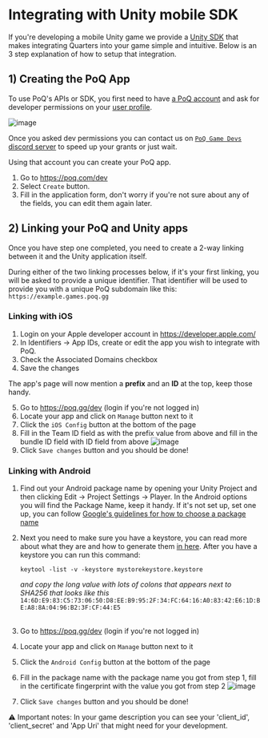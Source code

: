 # Integrating with Unity mobile SDK

If you're developing a mobile Unity game we provide a [Unity
SDK](https://github.com/weiks/quarters-unity-sdk) that makes integrating
Quarters into your game simple and intuitive. Below is an 3 step explanation of
how to setup that integration.

## 1) Creating the PoQ App
To use PoQ's APIs or SDK, you first need to have [a PoQ
account](https://www.poq.gg/login) and ask for developer permissions on your
[user profile](https://www.poq.gg/profile).

![image](https://user-images.githubusercontent.com/3865131/225700156-7ecdec01-73ba-44b0-b39e-4bc46c34269d.png)

Once you asked dev permissions you can contact us on [`PoQ Game Devs` discord
server](https://discord.gg/yQxYgRx3n8) to speed up your grants or just wait.

Using that account you can create your PoQ app.

  1. Go to https://poq.com/dev
  2. Select `Create` button.
  3. Fill in the application form, don't worry if you're not sure about any of
     the fields, you can edit them again later.

## 2) Linking your PoQ and Unity apps
Once you have step one completed, you need to create a 2-way linking between it
and the Unity application itself.

During either of the two linking processes below, if it's your first linking,
you will be asked to provide a unique identifier. That identifier will be used
to provide you with a unique PoQ subdomain like this:
`https://example.games.poq.gg`

### Linking with iOS

1. Login on your Apple developer account in https://developer.apple.com/
2. In Identifiers -> App IDs, create or edit the app you wish to integrate with
   PoQ.
3. Check the Associated Domains checkbox
4. Save the changes

The app's page will now mention a **prefix** and an **ID** at the top, keep
those handy.

5. Go to https://poq.gg/dev (login if you're not logged in)
6. Locate your app and click on `Manage` button next to it
7. Click the `iOS Config` button at the bottom of the page  
9. Fill in the Team ID field as with the prefix value from above and fill in the
bundle ID field with ID field from above
![image](https://user-images.githubusercontent.com/3865131/225700273-d5119153-b221-414b-8854-44152aa82e57.png)
10. Click `Save changes` button and you should be done!

### Linking with Android

1. Find out your Android package name by opening your Unity Project and then
   clicking Edit -> Project Settings -> Player. In the Android options you will
   find the Package Name, keep it handy. If it's not set up, set one up, you can
   follow [Google's guidelines for how to choose a package
   name](https://developer.android.com/studio/build/configure-app-module#set_the_application_id)
2. Next you need to make sure you have a keystore, you can read more about what
   they are and how to generate them [in
   here](https://developer.android.com/studio/publish/app-signing). After you
   have a keystore you can run this command:
    ```
    keytool -list -v -keystore mystorekeystore.keystore
    ```
    _and copy the long value with lots of colons that appears next to SHA256
     that looks like this_
     `14:6D:E9:83:C5:73:06:50:D8:EE:B9:95:2F:34:FC:64:16:A0:83:42:E6:1D:BE:A8:8A:04:96:B2:3F:CF:44:E5`
     <br><br>

3. Go to https://poq.gg/dev (login if you're not logged in)
6. Locate your app and click on `Manage` button next to it
7. Click the `Android Config` button at the bottom of the page  
8. Fill in the package name with the package name you got from step 1, fill in
the certificate fingerprint with the value you got from step 2
![image](https://user-images.githubusercontent.com/3865131/225700399-74869c4d-dea9-410a-80a5-174eae9f6beb.png)
9. Click `Save changes` button and you should be done!

⚠️ Important notes: In your game description you can see your 'client_id',
'client_secret' and 'App Uri' that might need for your development.
